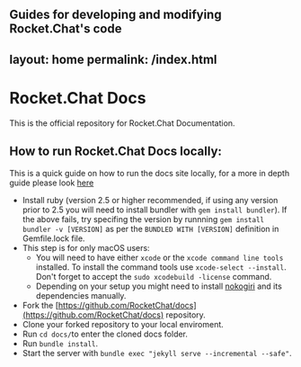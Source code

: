 Guides for developing and modifying Rocket.Chat's code
---
layout: home
permalink: /index.html
---

# Rocket.Chat Docs

This is the official repository for Rocket.Chat Documentation.

## How to run Rocket.Chat Docs locally:

This is a quick guide on how to run the docs site locally, for a more in depth guide please look [here]( contributing/documentation)

- Install ruby (version 2.5 or higher recommended, if using any version prior to 2.5 you will need to install bundler with `gem install bundler`).
If the above fails, try specifing the version by runnning `gem install bundler -v [VERSION]` as per the `BUNDLED WITH [VERSION]` definition in Gemfile.lock file.
- This step is for only macOS users:
    - You will need to have either `xcode` or the `xcode command line tools` installed. To install the command tools use `xcode-select --install`. Don't forget to accept the `sudo xcodebuild -license` command.
    - Depending on your setup you might need to install [nokogiri](http://www.nokogiri.org/tutorials/installing_nokogiri.html) and its dependencies manually.
- Fork the [https://github.com/RocketChat/docs](https://github.com/RocketChat/docs) repository.
- Clone your forked repository to your local enviroment.
- Run `cd docs/`to enter the cloned docs folder.
- Run `bundle install`.
- Start the server with `bundle exec "jekyll serve --incremental --safe"`.
